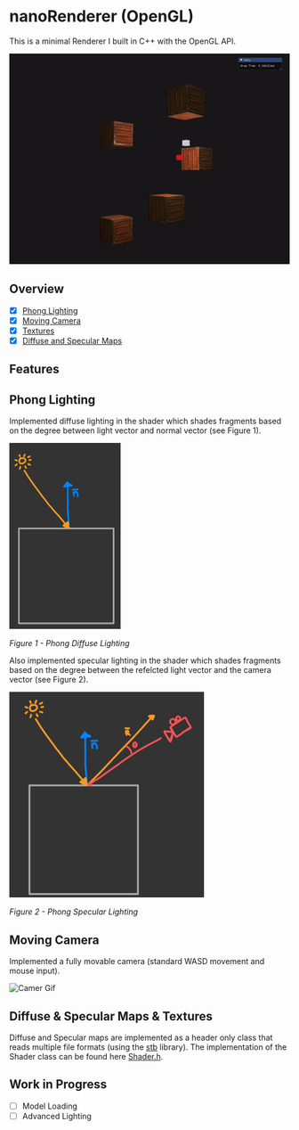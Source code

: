 # nanoRenderer (OpenGL)

This is a minimal Renderer I built in C++ with the OpenGL API.

![Demo Gif](./Docs/Demo1.gif)

## Overview

- [x] [Phong Lighting](#phonglighting)
- [x] [Moving Camera](#movingcamera)
- [x] [Textures](#textures)
- [x] [Diffuse and Specular Maps](#textures)

## Features 

## <a name="phonglighting">Phong Lighting</a>
Implemented diffuse lighting in the shader which shades fragments based on the degree between light vector and normal vector (see Figure 1). 

<img src="./Docs/Diffuse.JPG" alt="Diffuse Lighting" width="200"/>

*Figure 1 - Phong Diffuse Lighting*

Also implemented specular lighting in the shader which shades fragments based on the degree between the refelcted light vector and the camera vector (see Figure 2).

<img src="./Docs/Specular.JPG" alt="Specular Lighting" width="350"/>

*Figure 2 - Phong Specular Lighting*

## <a name="movingcamera">Moving Camera</a>
Implemented a fully movable camera (standard WASD movement and mouse input). 

![Camer Gif](./Docs/Camera.gif)

## <a name="textures">Diffuse & Specular Maps & Textures</a>

Diffuse and Specular maps are implemented as a header only class that reads multiple file formats (using the [stb](https://github.com/nothings/stb) library). The implementation of the Shader class can be found here [Shader.h](./OpenGLRenderer/shader/Shader.h).

## Work in Progress
- [ ] Model Loading
- [ ] Advanced Lighting
